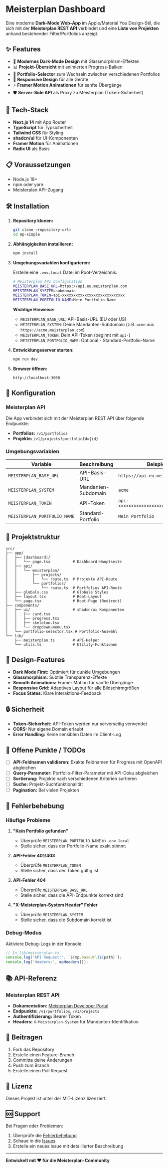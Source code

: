 # Meisterplan Dashboard

Eine moderne **Dark-Mode Web-App** im Apple/Material You Design-Stil, die sich mit der **Meisterplan REST API** verbindet und eine **Liste von Projekten** anhand bestehender Filter/Portfolios anzeigt.

## ✨ Features

- 🎨 **Modernes Dark-Mode Design** mit Glassmorphism-Effekten
- 📊 **Projekt-Übersicht** mit animierten Progress-Balken
- 🔄 **Portfolio-Selector** zum Wechseln zwischen verschiedenen Portfolios
- 📱 **Responsive Design** für alle Geräte
- ⚡ **Framer Motion Animationen** für sanfte Übergänge
- 🛡️ **Server-Side API** als Proxy zu Meisterplan (Token-Sicherheit)

## 🚀 Tech-Stack

- **Next.js 14** mit App Router
- **TypeScript** für Typsicherheit
- **Tailwind CSS** für Styling
- **shadcn/ui** für UI-Komponenten
- **Framer Motion** für Animationen
- **Radix UI** als Basis

## 📋 Voraussetzungen

- Node.js 18+ 
- npm oder yarn
- Meisterplan API-Zugang

## 🛠️ Installation

1. **Repository klonen:**
   ```bash
   git clone <repository-url>
   cd mp-simple
   ```

2. **Abhängigkeiten installieren:**
   ```bash
   npm install
   ```

3. **Umgebungsvariablen konfigurieren:**
   
   Erstelle eine `.env.local` Datei im Root-Verzeichnis:
   ```bash
   # Meisterplan API Configuration
   MEISTERPLAN_BASE_URL=https://api.eu.meisterplan.com
   MEISTERPLAN_SYSTEM=subdomain
   MEISTERPLAN_TOKEN=api-xxxxxxxxxxxxxxxxxxxxxxxxxxxx
   MEISTERPLAN_PORTFOLIO_NAME=Mein Portfolio-Name
   ```

   **Wichtige Hinweise:**
   - `MEISTERPLAN_BASE_URL`: API-Basis-URL (EU oder US)
   - `MEISTERPLAN_SYSTEM`: Deine Mandanten-Subdomain (z.B. `acme` aus `https://acme.meisterplan.com`)
   - `MEISTERPLAN_TOKEN`: Dein API-Token (beginnt mit `api-`)
   - `MEISTERPLAN_PORTFOLIO_NAME`: Optional - Standard-Portfolio-Name

4. **Entwicklungsserver starten:**
   ```bash
   npm run dev
   ```

5. **Browser öffnen:**
   ```
   http://localhost:3000
   ```

## 🔧 Konfiguration

### Meisterplan API

Die App verbindet sich mit der Meisterplan REST API über folgende Endpunkte:

- **Portfolios:** `/v1/portfolios`
- **Projekte:** `/v1/projects?portfolioId={id}`

### Umgebungsvariablen

| Variable | Beschreibung | Beispiel |
|----------|--------------|----------|
| `MEISTERPLAN_BASE_URL` | API-Basis-URL | `https://api.eu.meisterplan.com` |
| `MEISTERPLAN_SYSTEM` | Mandanten-Subdomain | `acme` |
| `MEISTERPLAN_TOKEN` | API-Token | `api-xxxxxxxxxxxxxxxxxxxxxxxxxxxx` |
| `MEISTERPLAN_PORTFOLIO_NAME` | Standard-Portfolio | `Mein Portfolio` |

## 📁 Projektstruktur

```
src/
├── app/
│   ├── (dashboard)/
│   │   └── page.tsx          # Dashboard-Hauptseite
│   ├── api/
│   │   └── meisterplan/
│   │       ├── projects/
│   │       │   └── route.ts  # Projekte API-Route
│   │       └── portfolios/
│   │           └── route.ts  # Portfolios API-Route
│   ├── globals.css           # Globale Styles
│   ├── layout.tsx            # Root-Layout
│   └── page.tsx              # Root-Page (Redirect)
├── components/
│   ├── ui/                   # shadcn/ui Komponenten
│   │   ├── card.tsx
│   │   ├── progress.tsx
│   │   ├── skeleton.tsx
│   │   └── dropdown-menu.tsx
│   └── portfolio-selector.tsx # Portfolio-Auswahl
└── lib/
    ├── meisterplan.ts        # API-Helper
    └── utils.ts              # Utility-Funktionen
```

## 🎨 Design-Features

- **Dark Mode First:** Optimiert für dunkle Umgebungen
- **Glassmorphism:** Subtile Transparenz-Effekte
- **Smooth Animations:** Framer Motion für sanfte Übergänge
- **Responsive Grid:** Adaptives Layout für alle Bildschirmgrößen
- **Focus States:** Klare Interaktions-Feedback

## 🔒 Sicherheit

- **Token-Sicherheit:** API-Token werden nur serverseitig verwendet
- **CORS:** Nur eigene Domain erlaubt
- **Error Handling:** Keine sensiblen Daten im Client-Log

## 🚧 Offene Punkte / TODOs

- [ ] **API-Feldnamen validieren:** Exakte Feldnamen für Progress mit OpenAPI abgleichen
- [ ] **Query-Parameter:** Portfolio-Filter-Parameter mit API-Doku abgleichen
- [ ] **Sortierung:** Projekte nach verschiedenen Kriterien sortieren
- [ ] **Suche:** Projekt-Suchfunktionalität
- [ ] **Pagination:** Bei vielen Projekten

## 🐛 Fehlerbehebung

### Häufige Probleme

1. **"Kein Portfolio gefunden"**
   - Überprüfe `MEISTERPLAN_PORTFOLIO_NAME` in `.env.local`
   - Stelle sicher, dass der Portfolio-Name exakt stimmt

2. **API-Fehler 401/403**
   - Überprüfe `MEISTERPLAN_TOKEN`
   - Stelle sicher, dass der Token gültig ist

3. **API-Fehler 404**
   - Überprüfe `MEISTERPLAN_BASE_URL`
   - Stelle sicher, dass die API-Endpunkte korrekt sind

4. **"X-Meisterplan-System Header" Fehler**
   - Überprüfe `MEISTERPLAN_SYSTEM`
   - Stelle sicher, dass die Subdomain korrekt ist

### Debug-Modus

Aktiviere Debug-Logs in der Konsole:
```typescript
// In lib/meisterplan.ts
console.log('API Request:', `${mp.baseUrl}${path}`);
console.log('Headers:', mpHeaders());
```

## 📚 API-Referenz

### Meisterplan REST API

- **Dokumentation:** [Meisterplan Developer Portal](https://developer.meisterplan.com)
- **Endpunkte:** `/v1/portfolios`, `/v1/projects`
- **Authentifizierung:** Bearer Token
- **Headers:** `X-Meisterplan-System` für Mandanten-Identifikation

## 🤝 Beitragen

1. Fork das Repository
2. Erstelle einen Feature-Branch
3. Committe deine Änderungen
4. Push zum Branch
5. Erstelle einen Pull Request

## 📄 Lizenz

Dieses Projekt ist unter der MIT-Lizenz lizenziert.

## 🆘 Support

Bei Fragen oder Problemen:

1. Überprüfe die [Fehlerbehebung](#-fehlerbehebung)
2. Schaue in die [Issues](../../issues)
3. Erstelle ein neues Issue mit detaillierter Beschreibung

---

**Entwickelt mit ❤️ für die Meisterplan-Community**
